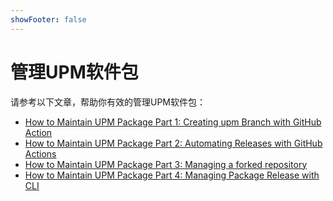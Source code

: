 ```yaml
---
showFooter: false
---
```

# 管理UPM软件包

请参考以下文章，帮助你有效的管理UPM软件包：

- [How to Maintain UPM Package Part 1: Creating upm Branch with GitHub Action](https://medium.com/openupm/how-to-maintain-upm-package-part-1-7b4daf88d4c4)
- [How to Maintain UPM Package Part 2: Automating Releases with GitHub Actions](https://medium.com/openupm/how-to-maintain-upm-package-part-2-f352fbf5f87c)
- [How to Maintain UPM Package Part 3: Managing a forked repository](https://medium.com/openupm/how-to-maintain-upm-package-part-3-2d08294269ad)
- [How to Maintain UPM Package Part 4: Managing Package Release with CLI](https://medium.com/openupm/how-to-maintain-upm-package-part-4-managing-package-release-with-cli-972ff5311163)
